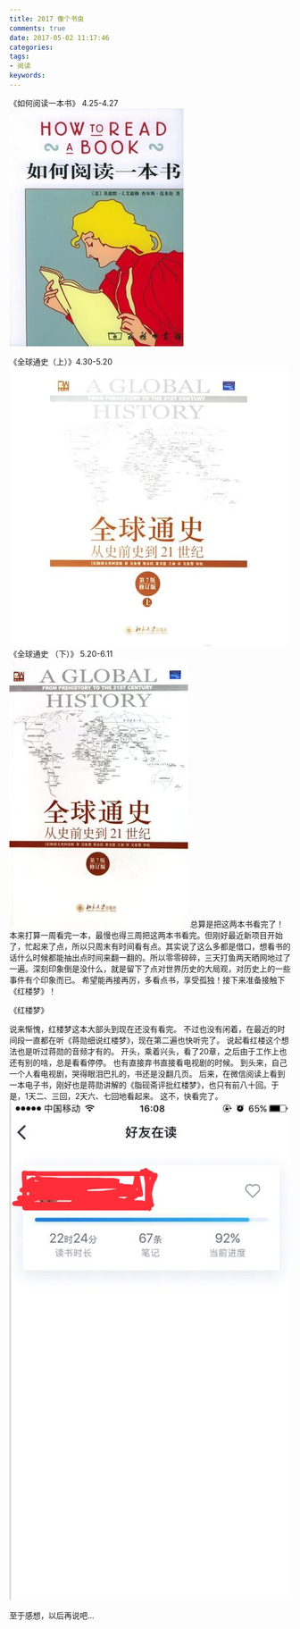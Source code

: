 ```yaml
---
title: 2017 像个书虫
comments: true
date: 2017-05-02 11:17:46
categories:
tags:
- 阅读
keywords:
---
```


《如何阅读一本书》 4.25-4.27
![](/图片测试/14936952733310.jpg)
<!-- more -->
《全球通史（上）》4.30-5.20
![](/图片测试/14936954582805.jpg)
《全球通史 （下）》 5.20-6.11
![](/图片测试/timg.jpg)
   总算是把这两本书看完了！
   本来打算一周看完一本，最慢也得三周把这两本书看完。但刚好最近新项目开始了，忙起来了点，所以只周末有时间看有点。其实说了这么多都是借口，想看书的话什么时候都能抽出点时间来翻一翻的。所以零零碎碎，三天打鱼两天晒网地过了一遍。深刻印象倒是没什么，就是留下了点对世界历史的大局观，对历史上的一些事件有个印象而已。
   希望能再接再厉，多看点书，享受孤独！接下来准备接触下《红楼梦》！

 《红楼梦》
 
说来惭愧，红楼梦这本大部头到现在还没有看完。
不过也没有闲着，在最近的时间段一直都在听《蒋勋细说红楼梦》，现在第二遍也快听完了。
说起看红楼这个想法也是听过蒋勋的音频才有的。
开头，乘着兴头，看了20章，之后由于工作上也还有别的啥，总是看看停停。
也有直接弃书直接看电视剧的时候。
到头来，自己一个人看电视剧，哭得眼泪巴扎的，书还是没翻几页。
后来，在微信阅读上看到一本电子书，刚好也是蒋勋讲解的《脂砚斋评批红楼梦》，也只有前八十回。于是，1天二、三回，2天六、七回地看起来。
这不，快看完了。
![](/图片测试/WechatIMG49.jpeg)

至于感想，以后再说吧...


